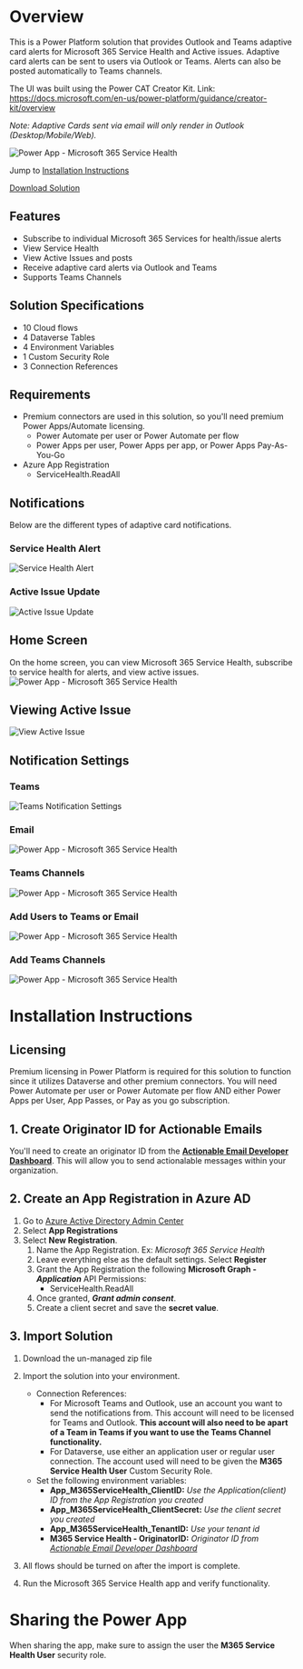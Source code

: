 # Overview
This is a Power Platform solution that provides Outlook and Teams adaptive card alerts for Microsoft 365 Service Health and Active issues. Adaptive card alerts can be sent to users via Outlook or Teams. Alerts can also be posted automatically to Teams channels.

The UI was built using the Power CAT Creator Kit. Link: https://docs.microsoft.com/en-us/power-platform/guidance/creator-kit/overview

*Note: Adaptive Cards sent via email will only render in Outlook (Desktop/Mobile/Web).*

![Power App - Microsoft 365 Service Health](/images/M365_App_Overview.png)

Jump to [Installation Instructions](/README.md#installation-instructions)

[Download Solution](https://github.com/jordanbardwell/M365ServiceHealth/raw/main/Microsoft365ServiceHealth_1_1_0_0.zip)

## Features
- Subscribe to individual Microsoft 365 Services for health/issue alerts
- View Service Health
- View Active Issues and posts
- Receive adaptive card alerts via Outlook and Teams
- Supports Teams Channels

## Solution Specifications
- 10 Cloud flows
- 4 Dataverse Tables
- 4 Environment Variables
- 1 Custom Security Role
- 3 Connection References

## Requirements
- Premium connectors are used in this solution, so you'll need premium Power Apps/Automate licensing.
  - Power Automate per user or Power Automate per flow
  - Power Apps per user, Power Apps per app, or Power Apps Pay-As-You-Go
- Azure App Registration
  - ServiceHealth.ReadAll

## Notifications
Below are the different types of adaptive card notifications.
### Service Health Alert
![Service Health Alert](/images/M365_Teams_ServiceHealthAlert.png)

### Active Issue Update
![Active Issue Update](/images/M365_Teams_ActiveIssueUpdate.png)

## Home Screen
On the home screen, you can view Microsoft 365 Service Health, subscribe to service health for alerts, and view active issues.
![Power App - Microsoft 365 Service Health](/images/M365_App_Overview.png)

## Viewing Active Issue
![View Active Issue](/images/M365_App_ViewActiveIssue.png)

## Notification Settings
### Teams
![Teams Notification Settings](/images/M365_App_NotificationSettings_Teams.png)

### Email
![Power App - Microsoft 365 Service Health](/images/M365_App_NotificationSettings_Email.png)

### Teams Channels
![Power App - Microsoft 365 Service Health](/images/M365_App_NotificationSettings_TeamsChannels.png)

### Add Users to Teams or Email
![Power App - Microsoft 365 Service Health](/images/M365_App_NotificationSettings_Add_User.png)

### Add Teams Channels
![Power App - Microsoft 365 Service Health](/images/M365_App_NotificationSettings_Add_TeamsChannels.png)

# Installation Instructions
## Licensing
Premium licensing in Power Platform is required for this solution to function since it utilizes Dataverse and other premium connectors. You will need Power Automate per user or Power Automate per flow AND either Power Apps per User, App Passes, or Pay as you go subscription.

## 1. Create Originator ID for Actionable Emails
You'll need to create an originator ID from the **[Actionable Email Developer Dashboard](https://outlook.office.com/connectors/oam/publish)**. This will allow you to send actionalable messages within your organization.

## 2. Create an App Registration in Azure AD
1. Go to [Azure Active Directory Admin Center](https://aad.portal.azure.com/)
2. Select **App Registrations**
3. Select **New Registration**. 
    1. Name the App Registration. Ex: *Microsoft 365 Service Health*
    2. Leave everything else as the default settings. Select **Register**
    3. Grant the App Registration the following **Microsoft Graph - _Application_** API Permissions:
        - ServiceHealth.ReadAll
    4. Once granted, **_Grant admin consent_**.
    5. Create a client secret and save the **secret value**.

## 3. Import Solution
1. Download the un-managed zip file
2. Import the solution into your environment.
    - Connection References:
      - For Microsoft Teams and Outlook, use an account you want to send the notifications from. This account will need to be licensed for Teams and Outlook. **This account will also need to be apart of a Team in Teams if you want to use the Teams Channel functionality.**
      - For Dataverse, use either an application user or regular user connection. The account used will need to be given the **M365 Service Health User** Custom Security Role.
    - Set the following environment variables:
      - **App_M365ServiceHealth_ClientID:** *Use the Application(client) ID from the App Registration you created*
      - **App_M365ServiceHealth_ClientSecret:** *Use the client secret you created*
      - **App_M365ServiceHealth_TenantID:** *Use your tenant id*
      - **M365 Service Health - OriginatorID:** *Originator ID from [Actionable Email Developer Dashboard](https://outlook.office.com/connectors/oam/publish)*

 3. All flows should be turned on after the import is complete.
 4. Run the Microsoft 365 Service Health app and verify functionality.

# Sharing the Power App
When sharing the app, make sure to assign the user the **M365 Service Health User** security role.
